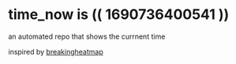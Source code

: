 # time_now is (( 1690736400541 ))

an automated repo that shows the currnent time

inspired by [breakingheatmap](https://github.com/breakingheatmap/breakingheatmap)